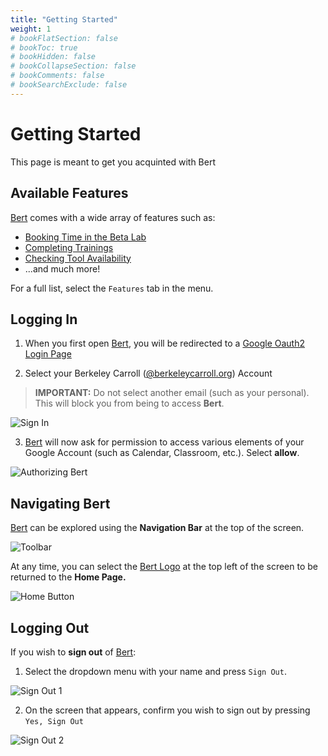 ```yaml
---
title: "Getting Started"
weight: 1
# bookFlatSection: false
# bookToc: true
# bookHidden: false
# bookCollapseSection: false
# bookComments: false
# bookSearchExclude: false
---
```


# Getting Started

This page is meant to get you acquinted with Bert

## Available Features

[Bert](https://bert.thebetalab.org) comes with a wide array of features such as:

* [Booking Time in the Beta Lab](/docs/features/scheduling/booking-the-lab)
* [Completing Trainings](/docs/features/trainings/completing-a-training)
* [Checking Tool Availability](/docs/features/tools/tool-availability)
* ...and much more!

For a full list, select the `Features` tab in the menu.

## Logging In

1. When you first open [Bert](https://bert.thebetalab.org), you will be redirected to a [Google Oauth2 Login Page](https://developers.google.com/identity/protocols/oauth2)

2. Select your Berkeley Carroll ([@berkeleycarroll.org]()) Account

> **IMPORTANT:** Do not select another email (such as your personal). This will block you from being to access **Bert**.

![Sign In](/images/getting-started/signIn.png)

3. [Bert](https://bert.thebetalab.org) will now ask for permission to access various elements of your Google Account (such as Calendar, Classroom, etc.). Select **allow**.

![Authorizing Bert](/images/getting-started/authorizedGoogle.png)

## Navigating Bert

[Bert](https://bert.thebetalab.org) can be explored using the **Navigation Bar** at the top of the screen.

![Toolbar](/images/getting-started/navToolbar.png)

At any time, you can select the [Bert Logo](https://bert.thebetalab.org) at the top left of the screen to be returned to the **Home Page.**

![Home Button](/images/getting-started/homeButton.png)

## Logging Out

If you wish to **sign out** of [Bert](https://bert.thebetalab.org):

1. Select the dropdown menu with your name and press `Sign Out`.

![Sign Out 1](/images/getting-started/signOut1.png)

2. On the screen that appears, confirm you wish to sign out by pressing `Yes, Sign Out`

![Sign Out 2](/images/getting-started/signOut2.png)